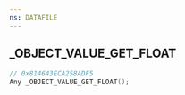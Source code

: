 ```yaml
---
ns: DATAFILE
---
```

## _OBJECT_VALUE_GET_FLOAT

```c
// 0x814643ECA258ADF5
Any _OBJECT_VALUE_GET_FLOAT();
```

